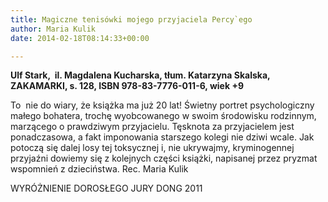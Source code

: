 ```yaml
---
title: Magiczne tenisówki mojego przyjaciela Percy`ego
author: Maria Kulik
date: 2014-02-18T08:14:33+00:00

---
```

**Ulf Stark,  il. Magdalena Kucharska, tłum. Katarzyna Skalska, ZAKAMARKI, s. 128, ISBN 978-83-7776-011-6, wiek +9**

To  nie do wiary, że książka ma już 20 lat! Świetny portret psychologiczny małego bohatera, trochę wyobcowanego w swoim środowisku rodzinnym, marzącego o prawdziwym przyjacielu. Tęsknota za przyjacielem jest ponadczasowa, a fakt imponowania starszego kolegi nie dziwi wcale. Jak potoczą się dalej losy tej toksycznej i, nie ukrywajmy, kryminogennej przyjaźni dowiemy się z kolejnych części książki, napisanej przez pryzmat wspomnień z dzieciństwa. Rec. Maria Kulik

WYRÓŻNIENIE DOROSŁEGO JURY DONG 2011
